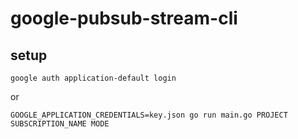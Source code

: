 # google-pubsub-stream-cli


## setup

```
google auth application-default login
```

or

```
GOOGLE_APPLICATION_CREDENTIALS=key.json go run main.go PROJECT SUBSCRIPTION_NAME MODE
 ```
